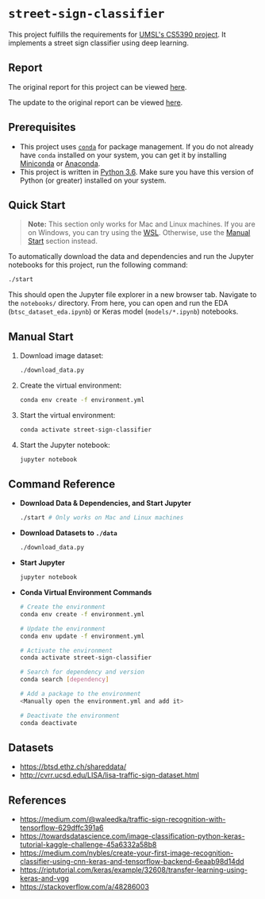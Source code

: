 # `street-sign-classifier`

This project fulfills the requirements for [UMSL's CS5390 project](https://github.com/badriadhikari/2019-Spring-DL/tree/master/project_guidelines). It implements a street sign classifier using deep learning.

## Report

The original report for this project can be viewed [here](https://github.com/Hopding/street-sign-classifier/blob/master/notebooks/report.ipynb).

The update to the original report can be viewed [here](https://github.com/Hopding/street-sign-classifier/blob/master/notebooks/report_update.ipynb).

## Prerequisites

- This project uses [`conda`](https://conda.io/en/latest/) for package management. If you do not already have `conda` installed on your system, you can get it by installing [Miniconda](https://docs.conda.io/en/latest/miniconda.html) or [Anaconda](https://docs.anaconda.com/anaconda/install/).
- This project is written in [Python 3.6](https://www.python.org/downloads/release/python-360/). Make sure you have this version of Python (or greater) installed on your system.

## Quick Start

> **Note:** This section only works for Mac and Linux machines. If you are on Windows, you can try using the [WSL](https://docs.microsoft.com/en-us/windows/wsl/faq). Otherwise, use the [Manual Start](#manual-start) section instead.

To automatically download the data and dependencies and run the Jupyter notebooks for this project, run the following command:

```bash
./start
```

This should open the Jupyter file explorer in a new browser tab. Navigate to the `notebooks/` directory. From here, you can open and run the EDA (`btsc_dataset_eda.ipynb`) or Keras model (`models/*.ipynb`) notebooks.

## Manual Start

1. Download image dataset:
   ```bash
   ./download_data.py
   ```
2. Create the virtual environment:
   ```bash
   conda env create -f environment.yml
   ```
3. Start the virtual environment:
   ```bash
   conda activate street-sign-classifier
   ```
4. Start the Jupyter notebook:
   ```bash
   jupyter notebook
   ```

## Command Reference

- **Download Data & Dependencies, and Start Jupyter**

  ```bash
  ./start # Only works on Mac and Linux machines
  ```

- **Download Datasets to `./data`**

  ```bash
  ./download_data.py
  ```

- **Start Jupyter**

  ```bash
  jupyter notebook
  ```

- **Conda Virtual Environment Commands**

  ```bash
  # Create the environment
  conda env create -f environment.yml

  # Update the environment
  conda env update -f environment.yml

  # Activate the environment
  conda activate street-sign-classifier

  # Search for dependency and version
  conda search [dependency]

  # Add a package to the environment
  <Manually open the environment.yml and add it>

  # Deactivate the environment
  conda deactivate
  ```

## Datasets

- https://btsd.ethz.ch/shareddata/
- http://cvrr.ucsd.edu/LISA/lisa-traffic-sign-dataset.html

## References

- https://medium.com/@waleedka/traffic-sign-recognition-with-tensorflow-629dffc391a6
- https://towardsdatascience.com/image-classification-python-keras-tutorial-kaggle-challenge-45a6332a58b8
- https://medium.com/nybles/create-your-first-image-recognition-classifier-using-cnn-keras-and-tensorflow-backend-6eaab98d14dd
- https://riptutorial.com/keras/example/32608/transfer-learning-using-keras-and-vgg
- https://stackoverflow.com/a/48286003

